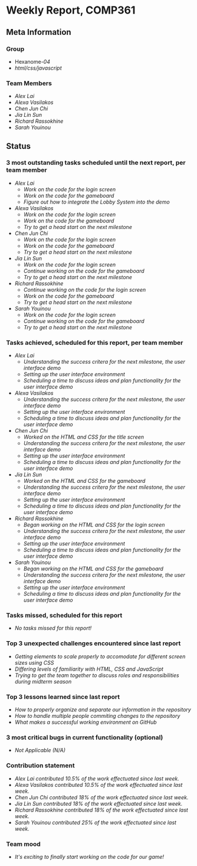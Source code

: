 # Weekly Report, COMP361

## Meta Information

### Group

 * Hexanome-*04*
 * *html/css/javascript*

### Team Members

 * *Alex Lai*
 * *Alexa Vasilakos*
 * *Chen Jun Chi*
 * *Jia Lin Sun*
 * *Richard Rassokhine*
 * *Sarah Youinou*

## Status

### 3 most outstanding tasks scheduled until the next report, per team member

 * *Alex Lai*
   * *Work on the code for the login screen*
   * *Work on the code for the gameboard*
   * *Figure out how to integrate the Lobby System into the demo*
 * *Alexa Vasilakos*
   * *Work on the code for the login screen*
   * *Work on the code for the gameboard*
   * *Try to get a head start on the next milestone*
 * *Chen Jun Chi*
   * *Work on the code for the login screen*
   * *Work on the code for the gameboard*
   * *Try to get a head start on the next milestone*
 * *Jia Lin Sun*
   * *Work on the code for the login screen*
   * *Continue working on the code for the gameboard*
   * *Try to get a head start on the next milestone*
 * *Richard Rassokhine*
   * *Continue working on the code for the login screen*
   * *Work on the code for the gameboard*
   * *Try to get a head start on the next milestone*
 * *Sarah Youinou*
   * *Work on the code for the login screen*
   * *Continue working on the code for the gameboard*
   * *Try to get a head start on the next milestone*

### Tasks achieved, scheduled for this report, per team member

 * *Alex Lai*
   * *Understanding the success critera for the next milestone, the user interface demo*
   * *Setting up the user interface environment*
   * *Scheduling a time to discuss ideas and plan functionality for the user interface demo*
 * *Alexa Vasilakos*
   * *Understanding the success critera for the next milestone, the user interface demo*
   * *Setting up the user interface environment*
   * *Scheduling a time to discuss ideas and plan functionality for the user interface demo*
 * *Chen Jun Chi*
   * *Worked on the HTML and CSS for the title screen*
   * *Understanding the success critera for the next milestone, the user interface demo*
   * *Setting up the user interface environment*
   * *Scheduling a time to discuss ideas and plan functionality for the user interface demo*
 * *Jia Lin Sun*
   * *Worked on the HTML and CSS for the gameboard*
   * *Understanding the success critera for the next milestone, the user interface demo*
   * *Setting up the user interface environment*
   * *Scheduling a time to discuss ideas and plan functionality for the user interface demo*
 * *Richard Rassokhine*
   * *Began working on the HTML and CSS for the login screen*
   * *Understanding the success critera for the next milestone, the user interface demo*
   * *Setting up the user interface environment*
   * *Scheduling a time to discuss ideas and plan functionality for the user interface demo*
 * *Sarah Youinou*
   * *Began working on the HTML and CSS for the gameboard*
   * *Understanding the success critera for the next milestone, the user interface demo*
   * *Setting up the user interface environment*
   * *Scheduling a time to discuss ideas and plan functionality for the user interface demo*

### Tasks missed, scheduled for this report

 * *No tasks missed for this report!*

### Top 3 unexpected challenges encountered since last report

 * *Getting elements to scale properly to accomodate for different screen sizes using CSS*
 * *Differing levels of familiarity with HTML, CSS and JavaScript*
 * *Trying to get the team together to discuss roles and responsibilities during midterm season*

### Top 3 lessons learned since last report

 * *How to properly organize and separate our information in the repository*
 * *How to handle multiple people commiting changes to the repository*
 * *What makes a successful working environment on GitHub*

### 3 most critical bugs in current functionality (optional)

 * *Not Applicable (N/A)*

### Contribution statement

 * *Alex Lai contributed 10.5% of the work effectuated since last week.*
 * *Alexa Vasilakos contributed 10.5% of the work effectuated since last week.*
 * *Chen Jun Chi contributed 18% of the work effectuated since last week.*
 * *Jia Lin Sun contributed 18% of the work effectuated since last week.*
 * *Richard Rassokhine contributed 18% of the work effectuated since last week.*
 * *Sarah Youinou contributed 25% of the work effectuated since last week.*

### Team mood

 * *It's exciting to finally start working on the code for our game!*
